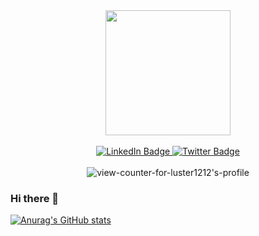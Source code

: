 <div id="header" align="center">
  <img src="https://media.giphy.com/media/u2pmTWUi0MXjyrMaVj/giphy.gif" width="200"/>
</div>
</br>
<div id="badges" align="center">
  <a href="https://www.linkedin.com/in/ramon-silva-5b1077176/">
    <img src="https://img.shields.io/badge/LinkedIn-blue?style=for-the-badge&logo=linkedin&logoColor=white" alt="LinkedIn Badge"/>
  </a>
  <a href="https://twitter.com/Ramonbs7">
    <img src="https://img.shields.io/badge/Twitter-red?style=for-the-badge&logo=twitter&logoColor=white" alt="Twitter Badge"/>
  </a>
</div>
</br>
<div align="center">
  <img src="https://komarev.com/ghpvc/?username=luster1212&style=flat-square&color=blue" alt="view-counter-for-luster1212's-profile" />
</div>


### Hi there 👋





[![Anurag's GitHub stats](https://github-readme-stats.vercel.app/api?username=luster1212)](https://github.com/luster1212/github-readme-stats)

<!--
**luster1212/luster1212** is a ✨ _special_ ✨ repository because its `README.md` (this file) appears on your GitHub profile.

Here are some ideas to get you started:

- 🔭 I’m currently working on ...
- 🌱 I’m currently learning ...
- 👯 I’m looking to collaborate on ...
- 🤔 I’m looking for help with ...
- 💬 Ask me about ...
- 📫 How to reach me: ...
- 😄 Pronouns: ...
- ⚡ Fun fact: ...
-->
